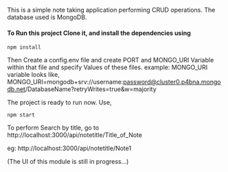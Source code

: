 This is a simple note taking application performing CRUD operations. The database used is MongoDB.

#### To Run this project Clone it, and install the dependencies using
```
npm install
```

Then Create a config.env file and create PORT and MONGO_URI Variable within that file and specify Values of these files.
example:
MONGO_URI variable looks like,
MONGO_URI=mongodb+srv://username:password@cluster0.p4bna.mongodb.net/DatabaseName?retryWrites=true&w=majority

The project is ready to run now. Use,

```
npm start

```

To perform Search by title, go to
http://localhost:3000/api/notetitle/Title_of_Note

eg: http://localhost:3000/api/notetitle/Note1

(The UI of this module is still in progress...)


